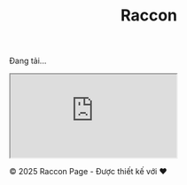<!DOCTYPE html>
<html lang="vi">
<head>
  <meta charset="UTF-8">
  <meta name="viewport" content="width=device-width, initial-scale=1.0">
  <title>Trang của tôi - Raccon</title>
  <link rel="stylesheet" href="https://cdn.jsdelivr.net/gh/USERNAME/REPO-NAME@main/styles.css">
  <script src="https://cdn.jsdelivr.net/gh/USERNAME/REPO-NAME@main/script.js" defer></script>
</head>
<body>
  <div class="bg-animation">
    <div class="particle"></div>
    <div class="particle"></div>
    <div class="particle"></div>
    <div class="particle"></div>
    <div class="particle"></div>
  </div>

  <header>
    <h1>Raccon</h1>
  </header>

  <div class="container">
    <div class="iframe-wrapper">
      <div class="loading-overlay" id="loadingOverlay">
        <div class="spinner"></div>
        <p>Đang tải...</p>
      </div>
      <iframe src="https://www.ugphone.com/toc-portal/#/login" onload="hideLoading()"></iframe>
    </div>
  </div>

  <footer>
    <p>© 2025 Raccon Page - Được thiết kế với ❤️</p>
  </footer>


</body>
</html>
